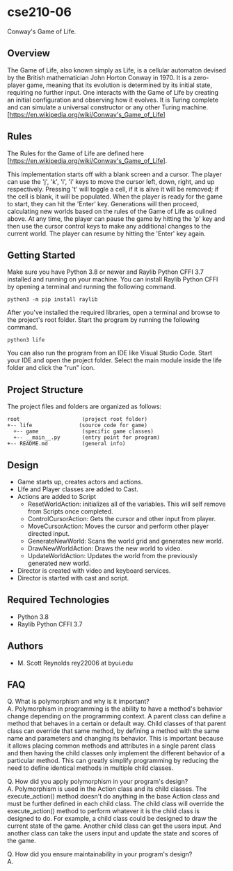 # cse210-06

Conway's Game of Life.

## Overview

The Game of Life, also known simply as Life, is a cellular automaton devised by the British mathematician John Horton Conway in 1970. It is a zero-player game, meaning that its evolution is determined by its initial state, requiring no further input. One interacts with the Game of Life by creating an initial configuration and observing how it evolves. It is Turing complete and can simulate a universal constructor or any other Turing machine.
[https://en.wikipedia.org/wiki/Conway's_Game_of_Life]

## Rules

The Rules for the Game of Life are defined here [https://en.wikipedia.org/wiki/Conway's_Game_of_Life].

This implementation starts off with a blank screen and a cursor. The player can use the
'j', 'k', 'l', 'i' keys to move the cursor left, down, right, and up respectively. Pressing 't' will toggle a cell, if it is alive it will be removed; if the cell is blank, it will be populated. When the player is ready for the game to start, they can hit the 'Enter' key. Generations will then proceed, calculating new worlds based on the rules of the Game of Life as oulined above. At any time, the player can pause the game by hitting the 'p' key and then use the cursor control keys to make any additional changes to the current world. The player can resume by hitting the 'Enter' key again.

## Getting Started

Make sure you have Python 3.8 or newer and Raylib Python CFFI 3.7 installed and running on your machine. You can install Raylib Python CFFI by opening a terminal and running the following command.

```
python3 -m pip install raylib
```

After you've installed the required libraries, open a terminal and browse to the project's root folder. Start the program by running the following command.

```
python3 life
```

You can also run the program from an IDE like Visual Studio Code. Start your IDE and open the 
project folder. Select the main module inside the life folder and click the "run" icon.

## Project Structure

The project files and folders are organized as follows:

```
root                    (project root folder)
+-- life               (source code for game)
  +-- game              (specific game classes)
  +-- __main__.py       (entry point for program)
+-- README.md           (general info)
```

## Design

* Game starts up, creates actors and actions. 
* LIfe and Player classes are added to Cast.
* Actions are added to Script
  * ResetWorldAction: initializes all of the variables. This will self remove from Scripts once completed.
  * ControlCursorAction: Gets the cursor and other input from player.
  * MoveCursorAction: Moves the cursor and perform other player directed input.
  * GenerateNewWorld: Scans the world grid and generates new world.
  * DrawNewWorldAction: Draws the new world to video.
  * UpdateWorldAction: Updates the world from the previously generated new world.
* Director is created with video and keyboard services.
* Director is started with cast and script.


## Required Technologies

* Python 3.8
* Raylib Python CFFI 3.7

## Authors

* M. Scott Reynolds rey22006 at byui.edu

## FAQ

Q. What is polymorphism and why is it important?   
A. Polymorphism in programming is the ability to have a method's behavior change depending on the programming context. A parent class can define a method that behaves in a certain or default way. Child classes of that parent class can override that same method, by defining a method with the same name and parameters and changing its behavior. This is important because it allows placing common methods and attributes in a single parent class and then having the child classes only implement the different behavior of a particular method. This can greatly simplify programming by reducing the need to define identical methods in multiple child classes.

Q. How did you apply polymorphism in your program's design?   
A. Polymorphism is used in the Action class and its child classes. The execute_action() method doesn't do anything in the base Action class and must be further defined in each child class. The child class will override the execute_action() method to perform whatever it is the child class is designed to do. For example, a child class could be designed to draw the current state of the game. Another child class can get the users input. And another class can take the users input and update the state and scores of the game.

Q. How did you ensure maintainability in your program's design?  
A. 

